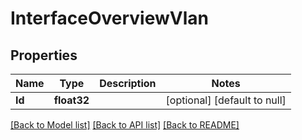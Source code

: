 # InterfaceOverviewVlan

## Properties
Name | Type | Description | Notes
------------ | ------------- | ------------- | -------------
**Id** | **float32** |  | [optional] [default to null]

[[Back to Model list]](../README.md#documentation-for-models) [[Back to API list]](../README.md#documentation-for-api-endpoints) [[Back to README]](../README.md)


